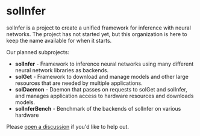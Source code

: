 <!-- SPDX-License-Identifier: GPL-3.0-or-later -->
# solInfer

solInfer is a project to create a unified framework for inference with neural networks. The project has not started yet, but this organization is here to keep the name available for when it starts.
 
Our planned subprojects:

* **solInfer** - Framework to inference neural networks using many different neural network libraries as backends.
* **solGet** - Framework to download and manage models and other large resources that are needed by multiple applications.
* **solDaemon** - Daemon that passes on requests to solGet and solInfer, and manages application access to hardware resources and downloads models.
* **solInferBench** - Benchmark of the backends of solInfer on various hardware

Please [open a discussion](https://github.com/solInfer/.github/discussions/new/choose) if you'd like to help out.
